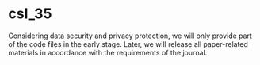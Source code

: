 # csl_35
Considering data security and privacy protection, we will only provide part of the code files in the early stage. Later, we will release all paper-related materials in accordance with the requirements of the journal.
